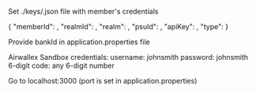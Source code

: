 Set ./keys/<bankId>.json file with member's credentials

{
"memberId": <memeberId>,
"realmId": <realmId>,
"realm": <realm>,
"psuId": <psuId>,
"apiKey": <apiKey>,
"type": <type>
}

Provide bankId in application.properties file

Airwallex Sandbox credentials: 
username: johnsmith
password: johnsmith
6-digit code: any 6-digit number

Go to localhost:3000 (port is set in application.properties)
